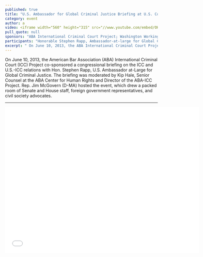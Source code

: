 ```yaml
---
published: true
title: "U.S. Ambassador for Global Criminal Justice Briefing at U.S. Congress"
category: event
author: a
video: <iframe width="560" height="315" src="//www.youtube.com/embed/OKxzXnHFWuM" frameborder="0" allowfullscreen></iframe> 
pull_quote: null
sponsors: "ABA International Criminal Court Project; Washington Working Group on the ICC"
participants: "Honorable Stephen Rapp, Ambassador-at-large for Global Criminal Justice; Moderator Kip Hale, Senior Counsel at the ABA Center for Human Rights and Director of the ABA International Criminal Court Project"
excerpt: " On June 10, 2013, the ABA International Criminal Court Project sponsored a congressional briefing on the ICC and US-ICC relations with Hon. Stephen Rapp, U.S. Ambassador at-Large for Global Criminal Justice."
---
```



On June 10, 2013, the American Bar Association (ABA) International Criminal Court (ICC) Project co-sponsored a congressional briefing on the ICC and U.S.-ICC relations with Hon. Stephen Rapp, U.S. Ambassador at-Large for Global Criminal Justice. The briefing was moderated by Kip Hale, Senior Counsel at the ABA Center for Human Rights and Director of the ABA-ICC Project. Rep. Jim McGovern (D-MA) hosted the event, which drew a packed room of Senate and House staff, foreign government representatives, and civil society advocates.

---

<iframe width="640" height="480" src="//www.youtube.com/embed/pXC1HlydJXg" frameborder="0" allowfullscreen></iframe>

